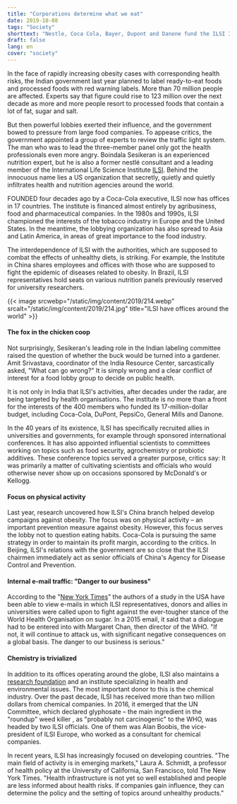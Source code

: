```yaml
---
title: "Corporations determine what we eat"
date: 2019-10-08
tags: "Society"
shorttext: "Nestle, Coca Cola, Bayer, Dupont and Danone fund the ILSI Institute with the task of preventing healthy eating."
draft: false
lang: en
cover: "society"
---
```


In the face of rapidly increasing obesity cases with corresponding health risks, the Indian government last year planned to label ready-to-eat foods and processed foods with red warning labels. More than 70 million people are affected. Experts say that figure could rise to 123 million over the next decade as more and more people resort to processed foods that contain a lot of fat, sugar and salt.

But then powerful lobbies exerted their influence, and the government bowed to pressure from large food companies. To appease critics, the government appointed a group of experts to review the traffic light system. The man who was to lead the three-member panel only got the health professionals even more angry. Boindala Sesikeran is an experienced nutrition expert, but he is also a former nestlé consultant and a leading member of the International Life Science Institute [ILSI](https://ilsi.org/ "International Life Science Institute"). Behind the innocuous name lies a US organization that secretly, quietly and quietly infiltrates health and nutrition agencies around the world.

FOUNDED four decades ago by a Coca-Cola executive, ILSI now has offices in 17 countries. The institute is financed almost entirely by agribusiness, food and pharmaceutical companies. In the 1980s and 1990s, ILSI championed the interests of the tobacco industry in Europe and the United States. In the meantime, the lobbying organization has also spread to Asia and Latin America, in areas of great importance to the food industry.

The interdependence of ILSI with the authorities, which are supposed to combat the effects of unhealthy diets, is striking. For example, the Institute in China shares employees and offices with those who are supposed to fight the epidemic of diseases related to obesity. In Brazil, ILSI representatives hold seats on various nutrition panels previously reserved for university researchers.

{{< image srcwebp="/static/img/content/2019/214.webp" srcalt="/static/img/content/2019/214.jpg" title="ILSI have offices around the world" >}}

#### The fox in the chicken coop

Not surprisingly, Sesikeran's leading role in the Indian labeling committee raised the question of whether the buck would be turned into a gardener. Amit Srivastava, coordinator of the India Resource Center, sarcastically asked, "What can go wrong?" It is simply wrong and a clear conflict of interest for a food lobby group to decide on public health.

It is not only in India that ILSI's activities, after decades under the radar, are being targeted by health organisations. The institute is no more than a front for the interests of the 400 members who funded its 17-million-dollar budget, including Coca-Cola, DuPont, PepsiCo, General Mills and Danone.

In the 40 years of its existence, ILSI has specifically recruited allies in universities and governments, for example through sponsored international conferences. It has also appointed influential scientists to committees working on topics such as food security, agrochemistry or probiotic additives. These conference topics served a greater purpose, critics say: It was primarily a matter of cultivating scientists and officials who would otherwise never show up on occasions sponsored by McDonald's or Kellogg.

#### Focus on physical activity

Last year, research uncovered how ILSI's China branch helped develop campaigns against obesity. The focus was on physical activity – an important prevention measure against obesity. However, this focus serves the lobby not to question eating habits. Coca-Cola is pursuing the same strategy in order to maintain its profit margin, according to the critics. In Beijing, ILSI's relations with the government are so close that the ILSI chairmen immediately act as senior officials of China's Agency for Disease Control and Prevention.

#### Internal e-mail traffic: "Danger to our business"

According to the "[New York Times](https://www.nytimes.com/2019/09/16/health/ilsi-food-policy-india-brazil-china.html "A Shadowy Industry Group Shapes Food Policy Around the World")" the authors of a study in the USA have been able to view e-mails in which ILSI representatives, donors and allies in universities were called upon to fight against the ever-tougher stance of the World Health Organisation on sugar. In a 2015 email, it said that a dialogue had to be entered into with Margaret Chan, then director of the WHO. "If not, it will continue to attack us, with significant negative consequences on a global basis. The danger to our business is serious."

#### Chemistry is trivialized

In addition to its offices operating around the globe, ILSI also maintains a [research foundation](https://lobbypedia.de/wiki/International_Life_Sciences_Institute "Lobbypedia - International Life Sciences Institute") and an institute specializing in health and environmental issues. The most important donor to this is the chemical industry. Over the past decade, ILSI has received more than two million dollars from chemical companies. In 2016, it emerged that the UN Committee, which declared glyphosate – the main ingredient in the "roundup" weed killer , as "probably not carcinogenic" to the WHO, was headed by two ILSI officials. One of them was Alan Boobis, the vice-president of ILSI Europe, who worked as a consultant for chemical companies.

In recent years, ILSI has increasingly focused on developing countries. "The main field of activity is in emerging markets," Laura A. Schmidt, a professor of health policy at the University of California, San Francisco, told The New York Times. "Health infrastructure is not yet so well established and people are less informed about health risks. If companies gain influence, they can determine the policy and the setting of topics around unhealthy products."

